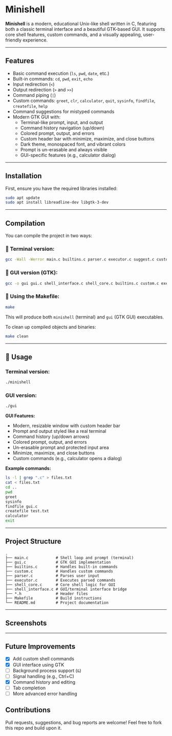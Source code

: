 # Minishell

**Minishell** is a modern, educational Unix-like shell written in C, featuring both a classic terminal interface and a beautiful GTK-based GUI. It supports core shell features, custom commands, and a visually appealing, user-friendly experience.

---

## Features

- Basic command execution (`ls`, `pwd`, `date`, etc.)
- Built-in commands: `cd`, `pwd`, `exit`, `echo`
- Input redirection (`<`)
- Output redirection (`>` and `>>`)
- Command piping (`|`)
- Custom commands: `greet`, `clr`, `calculator`, `quit`, `sysinfo`, `findfile`, `createfile`, `help`
- Command suggestions for mistyped commands
- Modern GTK GUI with:
  - Terminal-like prompt, input, and output
  - Command history navigation (up/down)
  - Colored prompt, output, and errors
  - Custom header bar with minimize, maximize, and close buttons
  - Dark theme, monospaced font, and vibrant colors
  - Prompt is un-erasable and always visible
  - GUI-specific features (e.g., calculator dialog)

---

## Installation

First, ensure you have the required libraries installed:

```bash
sudo apt update
sudo apt install libreadline-dev libgtk-3-dev
```

---

## Compilation

You can compile the project in two ways:

### 🔸 Terminal version:

```bash
gcc -Wall -Werror main.c builtins.c parser.c executor.c suggest.c custom.c  -o minishell -lreadline -lncurses
```

### 🔸 GUI version (GTK):

```bash
gcc -o gui gui.c shell_interface.c shell_core.c builtins.c custom.c executor.c parser.c suggest.c `pkg-config --cflags --libs gtk+-3.0`
```

### 🔸 Using the Makefile:

```bash
make
```

This will produce both `minishell` (terminal) and `gui` (GTK GUI) executables.

To clean up compiled objects and binaries:

```bash
make clean
```

---

## 🚀 Usage

### Terminal version:
```bash
./minishell
```

### GUI version:
```bash
./gui
```

**GUI Features:**
- Modern, resizable window with custom header bar
- Prompt and output styled like a real terminal
- Command history (up/down arrows)
- Colored prompt, output, and errors
- Un-erasable prompt and protected input area
- Minimize, maximize, and close buttons
- Custom commands (e.g., calculator opens a dialog)

**Example commands:**
```bash
ls -l | grep ".c" > files.txt
cat < files.txt
cd ..
pwd
greet
sysinfo
findfile gui.c
createfile test.txt
calculator
exit
```

---

## Project Structure

```
.
├── main.c            # Shell loop and prompt (terminal)
├── gui.c             # GTK GUI implementation
├── builtins.c        # Handles built-in commands
├── custom.c          # Handles custom commands
├── parser.c          # Parses user input
├── executor.c        # Executes parsed commands
├── shell_core.c      # Core shell logic for GUI
├── shell_interface.c # GUI/terminal interface bridge
├── *.h               # Header files
├── Makefile          # Build instructions
└── README.md         # Project documentation
```

---

## Screenshots

<!-- Add your screenshots here -->

---

## Future Improvements

- [x] Add custom shell commands
- [x] GUI interface using GTK
- [ ] Background process support (`&`)
- [ ] Signal handling (e.g., Ctrl+C)
- [x] Command history and editing
- [ ] Tab completion
- [ ] More advanced error handling

## Contributions

Pull requests, suggestions, and bug reports are welcome! Feel free to fork this repo and build upon it.
